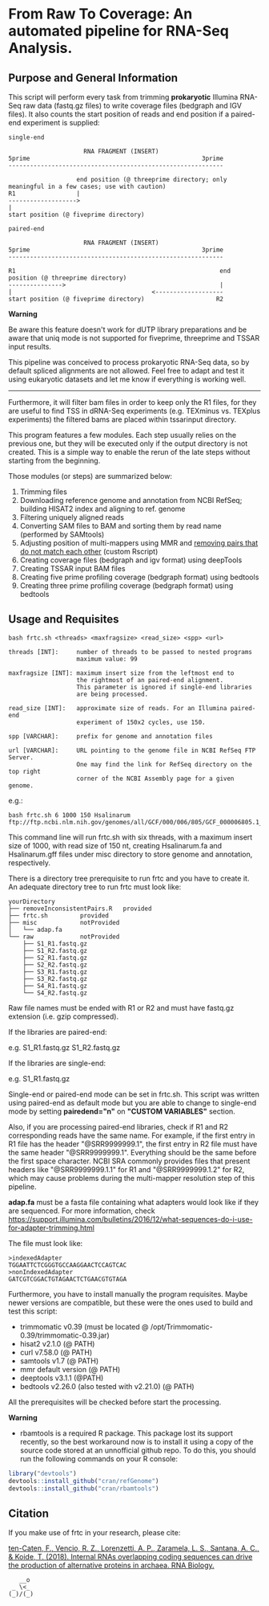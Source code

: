 # From Raw To Coverage: An automated pipeline for RNA-Seq Analysis.

## Purpose and General Information

This script will perform every task from trimming **prokaryotic** Illumina RNA-Seq raw data (fastq.gz files) to write coverage files (bedgraph and IGV files). It also counts the start position of reads and end position if a paired-end experiment is supplied:

```
single-end

                     RNA FRAGMENT (INSERT)
5prime                                                3prime
------------------------------------------------------------

                   end position (@ threeprime directory; only meaningful in a few cases; use with caution)
R1                 |
------------------->
|
start position (@ fiveprime directory)

paired-end

                     RNA FRAGMENT (INSERT)
5prime                                                3prime
------------------------------------------------------------

R1                                                         end position (@ threeprime directory)
--------------->                                           |
|                                       <-------------------
start position (@ fiveprime directory)                    R2
```

**Warning**  

Be aware this feature doesn't work for dUTP library preparations and be aware that uniq mode is not supported for fiveprime, threeprime and TSSAR input results.  

This pipeline was conceived to process prokaryotic RNA-Seq data, so by default spliced alignments are not allowed. Feel free to adapt and test it using eukaryotic datasets and let me know if everything is working well.  

---

Furthermore, it will filter bam files in order to keep only the R1 files, for they are useful to find TSS in dRNA-Seq experiments (e.g. TEXminus vs. TEXplus experiments) the filtered bams are placed within tssarinput directory.  

This program features a few modules. Each step usually relies on the previous one, but they will be executed only if the output directory is not created. This is a simple way to enable the rerun of the late steps without starting from the beginning.  

Those modules (or steps) are summarized below:  

1. Trimming files
2. Downloading reference genome and annotation from NCBI RefSeq; building HISAT2 index and aligning to ref. genome
3. Filtering uniquely aligned reads
4. Converting SAM files to BAM and sorting them by read name (performed by SAMtools)
5. Adjusting position of multi-mappers using MMR and [removing pairs that do not match each other](https://github.com/ratschlab/mmr/issues/5) (custom Rscript)
6. Creating coverage files (bedgraph and igv format) using deepTools
7. Creating TSSAR input BAM files
8. Creating five prime profiling coverage (bedgraph format) using bedtools
9. Creating three prime profiling coverage (bedgraph format) using bedtools

## Usage and Requisites

```
bash frtc.sh <threads> <maxfragsize> <read_size> <spp> <url>

threads [INT]:     number of threads to be passed to nested programs
                   maximum value: 99

maxfragsize [INT]: maximum insert size from the leftmost end to
                   the rightmost of an paired-end alignment.
                   This parameter is ignored if single-end libraries
                   are being processed.

read_size [INT]:   approximate size of reads. For an Illumina paired-end
                   experiment of 150x2 cycles, use 150.

spp [VARCHAR]:     prefix for genome and annotation files

url [VARCHAR]:     URL pointing to the genome file in NCBI RefSeq FTP Server.
                   One may find the link for RefSeq directory on the top right
                   corner of the NCBI Assembly page for a given genome.
```

e.g.:

```
bash frtc.sh 6 1000 150 Hsalinarum ftp://ftp.ncbi.nlm.nih.gov/genomes/all/GCF/000/006/805/GCF_000006805.1_ASM680v1/GCF_000006805.1_ASM680v1_genomic.fna.gz
```

This command line will run frtc.sh with six threads, with a maximum insert size of 1000, with read size of 150 nt, creating Hsalinarum.fa and Hsalinarum.gff files under misc directory to store genome and annotation, respectively.  

There is a directory tree prerequisite to run frtc and you have to create it.  
An adequate directory tree to run frtc must look like:

```
yourDirectory
├── removeInconsistentPairs.R	provided
├── frtc.sh			provided
├── misc			notProvided
│   └── adap.fa
└── raw				notProvided
    ├── S1_R1.fastq.gz
    ├── S1_R2.fastq.gz
    ├── S2_R1.fastq.gz
    ├── S2_R2.fastq.gz
    ├── S3_R1.fastq.gz
    ├── S3_R2.fastq.gz
    ├── S4_R1.fastq.gz
    └── S4_R2.fastq.gz
```

Raw file names must be ended with R1 or R2 and must have fastq.gz extension (i.e. gzip compressed).  

If the libraries are paired-end:  

e.g. S1_R1.fastq.gz S1_R2.fastq.gz  

If the libraries are single-end:  

e.g. S1_R1.fastq.gz  

Single-end or paired-end mode can be set in frtc.sh. This script was written using paired-end as default mode but you are able to change to single-end mode by setting **pairedend="n"** on **"CUSTOM VARIABLES"** section.

Also, if you are processing paired-end libraries, check if R1 and R2 corresponding reads have the same name. For example, if the first entry in R1 file has the header "@SRR9999999.1", the first entry in R2 file must have the same header "@SRR9999999.1". Everything should be the same before the first space character. NCBI SRA commonly provides files that present headers like "@SRR9999999.1.1" for R1 and "@SRR9999999.1.2" for R2, which may cause problems during the multi-mapper resolution step of this pipeline.

**adap.fa** must be a fasta file containing what adapters would look like if they are sequenced. For more information, check https://support.illumina.com/bulletins/2016/12/what-sequences-do-i-use-for-adapter-trimming.html  

The file must look like:  

```
>indexedAdapter
TGGAATTCTCGGGTGCCAAGGAACTCCAGTCAC
>nonIndexedAdapter
GATCGTCGGACTGTAGAACTCTGAACGTGTAGA
```

Furthermore, you have to install manually the program requisites. Maybe newer versions are compatible, but these were the ones used to build and test this script:  

* trimmomatic v0.39 (must be located @ /opt/Trimmomatic-0.39/trimmomatic-0.39.jar)  
* hisat2 v2.1.0 (@ PATH)  
* curl v7.58.0 (@ PATH)  
* samtools v1.7 (@ PATH)  
* mmr default version (@ PATH)  
* deeptools v3.1.1 (@PATH)  
* bedtools v2.26.0 (also tested with v2.21.0) (@ PATH)  

All the prerequisites will be checked before start the processing.

**Warning**  

* rbamtools is a required R package. This package lost its support recently, so the best
workaround now is to install it using a copy of the source code stored at an unnofficial github repo. To do this,
you should run the following commands on your R console:

```r
library("devtools")
devtools::install_github("cran/refGenome")
devtools::install_github("cran/rbamtools")
```

## Citation

If you make use of frtc in your research, please cite:  

[ten-Caten, F., Vencio, R. Z., Lorenzetti, A. P., Zaramela, L. S., Santana, A. C., & Koide, T. (2018). Internal RNAs overlapping coding sequences can drive the production of alternative proteins in archaea. RNA Biology.](http://dx.doi.org/10.1080/15476286.2018.1509661)
```
   __o
 _ \<_
(_)/(_)
```

